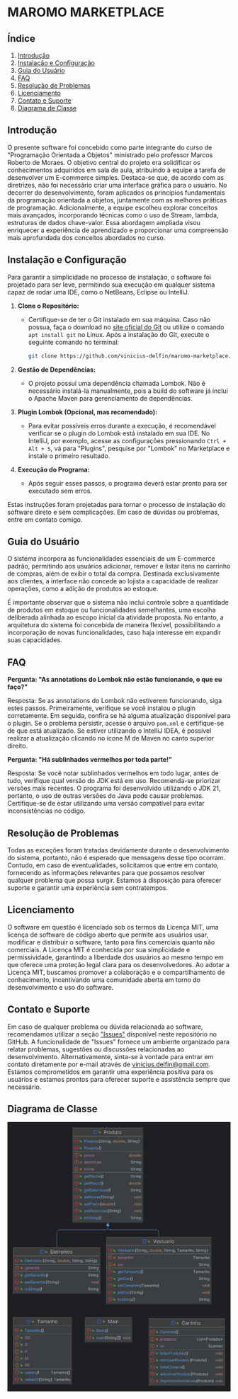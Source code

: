 # MAROMO MARKETPLACE

## Índice

1. [Introdução](#introdução)
2. [Instalação e Configuração](#instalação-e-configuração)
3. [Guia do Usuário](#guia-do-usuário)
4. [FAQ](#faq)
5. [Resolução de Problemas](#resolução-de-problemas)
6. [Licenciamento](#licenciamento)
7. [Contato e Suporte](#contato-e-suporte)
8. [Diagrama de Classe](#diagrama-de-classe)

## Introdução

O presente software foi concebido como parte integrante do curso de "Programação Orientada a Objetos" ministrado pelo 
professor Marcos Roberto de Moraes. O objetivo central do projeto era solidificar os conhecimentos adquiridos em sala 
de aula, atribuindo à equipe a tarefa de desenvolver um E-commerce simples. Destaca-se que, de acordo com as diretrizes, 
não foi necessário criar uma interface gráfica para o usuário. No decorrer do desenvolvimento, foram aplicados os 
princípios fundamentais da programação orientada a objetos, juntamente com as melhores práticas de programação. 
Adicionalmente, a equipe escolheu explorar conceitos mais avançados, incorporando técnicas como o uso de Stream, 
lambda, estruturas de dados chave-valor. Essa abordagem ampliada visou enriquecer a experiência de aprendizado e 
proporcionar uma compreensão mais aprofundada dos conceitos abordados no curso.

## Instalação e Configuração

Para garantir a simplicidade no processo de instalação, o software foi projetado para ser leve, permitindo sua execução 
em qualquer sistema capaz de rodar uma IDE, como o NetBeans, Eclipse ou IntelliJ.

1. **Clone o Repositório:**
    - Certifique-se de ter o Git instalado em sua máquina. Caso não possua, faça o download no 
   [site oficial do Git](https://git-scm.com/) ou utilize o comando `apt install git` no Linux. Após a instalação do 
   Git, execute o seguinte comando no terminal:
      ```sh
      git clone https://github.com/vinicius-delfin/maromo-marketplace.git
      ```

2. **Gestão de Dependências:**
    - O projeto possui uma dependência chamada Lombok. Não é necessário instalá-la manualmente, pois a build do software 
   já inclui o Apache Maven para gerenciamento de dependências.

3. **Plugin Lombok (Opcional, mas recomendado):**
    - Para evitar possíveis erros durante a execução, é recomendável verificar se o plugin do Lombok está instalado em 
   sua IDE. No IntelliJ, por exemplo, acesse as configurações pressionando `Ctrl + Alt + S`, vá para "Plugins", 
   pesquise por "Lombok" no Marketplace e instale o primeiro resultado.

4. **Execução do Programa:**
    - Após seguir esses passos, o programa deverá estar pronto para ser executado sem erros.

Estas instruções foram projetadas para tornar o processo de instalação do software direto e sem complicações. 
Em caso de dúvidas ou problemas, entre em contato comigo.

## Guia do Usuário

O sistema incorpora as funcionalidades essenciais de um E-commerce padrão, permitindo aos usuários adicionar, 
remover e listar itens no carrinho de compras, além de exibir o total da compra. Destinada exclusivamente aos clientes, 
a interface não concede ao lojista a capacidade de realizar operações, como a adição de produtos ao estoque.

É importante observar que o sistema não inclui controle sobre a quantidade de produtos em estoque ou funcionalidades 
semelhantes, uma escolha deliberada alinhada ao escopo inicial da atividade proposta. No entanto, a arquitetura do 
sistema foi concebida de maneira flexível, possibilitando a incorporação de novas funcionalidades, caso haja interesse 
em expandir suas capacidades.

## FAQ

**Pergunta: "As annotations do Lombok não estão funcionando, o que eu faço?"**

Resposta: Se as annotations do Lombok não estiverem funcionando, siga estes passos. Primeiramente, verifique se você 
instalou o plugin corretamente. Em seguida, confira se há alguma atualização disponível para o plugin. Se o problema 
persistir, acesse o arquivo `pom.xml` e certifique-se de que está atualizado. Se estiver utilizando o IntelliJ IDEA, 
é possível realizar a atualização clicando no ícone M de Maven no canto superior direito.

**Pergunta: "Há sublinhados vermelhos por toda parte!"**

Resposta: Se você notar sublinhados vermelhos em todo lugar, antes de tudo, verifique qual versão do JDK está em uso. 
Recomenda-se priorizar versões mais recentes. O programa foi desenvolvido utilizando o JDK 21, portanto, o uso de outras 
versões do Java pode causar problemas. Certifique-se de estar utilizando uma versão compatível para evitar 
inconsistências no código.

## Resolução de Problemas

Todas as exceções foram tratadas devidamente durante o desenvolvimento do sistema, portanto, não é esperado que mensagens 
desse tipo ocorram. Contudo, em caso de eventualidades, solicitamos que entre em contato, fornecendo as informações 
relevantes para que possamos resolver qualquer problema que possa surgir. Estamos à disposição para oferecer suporte e 
garantir uma experiência sem contratempos.

## Licenciamento

O software em questão é licenciado sob os termos da Licença MIT, uma licença de software de código aberto que permite 
aos usuários usar, modificar e distribuir o software, tanto para fins comerciais quanto não comerciais. A Licença MIT é 
conhecida por sua simplicidade e permissividade, garantindo a liberdade dos usuários ao mesmo tempo em que oferece uma 
proteção legal clara para os desenvolvedores. Ao adotar a Licença MIT, buscamos promover a colaboração e o compartilhamento 
de conhecimento, incentivando uma comunidade aberta em torno do desenvolvimento e uso do software.

## Contato e Suporte

Em caso de qualquer problema ou dúvida relacionada ao software, recomendamos utilizar a seção ["Issues"](https://github.com/vinicius-delfin/maromo-marketplace/issues) 
disponível neste repositório no GitHub. A funcionalidade de "Issues" fornece um ambiente organizado para relatar problemas, 
sugestões ou discussões relacionadas ao desenvolvimento. Alternativamente, sinta-se à vontade para entrar em contato 
diretamente por e-mail através de [vinicius.delfin@gmail.com](mailto:vinicius.delfin@gmail.com). Estamos comprometidos em 
garantir uma experiência positiva para os usuários e estamos prontos para oferecer suporte e assistência sempre que 
necessário.

## Diagrama de Classe

![Diagrama](images/DiagramaDeClasse.png)
